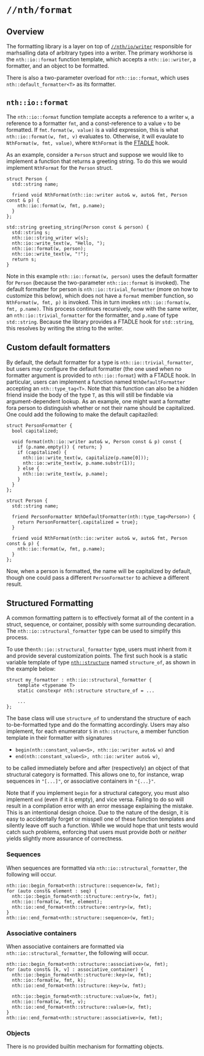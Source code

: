 # `//nth/format`

## Overview

The formatting library is a layer on top of [`//nth/io/writer`](/io/writer/writer) responsible for
marhsalling data of arbitrary types into a writer. The primary workhorse is the `nth::io::format`
function template, which accepts a `nth::io::writer`, a formatter, and an object to be formatted.

There is also a two-parameter overload for `nth::io::format`, which uses `nth::default_formatter<T>`
as its formatter.

## `nth::io::format`

The `nth::io::format` function template accepts a reference to a writer `w`, a reference to a
formatter `fmt`, and a const-reference to a value `v` to be formatted. If `fmt.format(w, value)` is
a valid expression, this is what `nth::io::format(w, fmt, v)` evaluates to. Otherwise, it will
evaulate to `NthFormat(w, fmt, value)`, where `NthFormat` is the [FTADLE](/ftadle) hook.

As an example, consider a `Person` struct and suppose we would like to implement a function that
returns a greeting string. To do this we would implement `NthFormat` for the `Person` struct.

```
struct Person {
  std::string name;

  friend void NthFormat(nth::io::writer auto& w, auto& fmt, Person const & p) {
    nth::io::format(w, fmt, p.name);
  }
};

std::string greeting_string(Person const & person) {
  std::string s;
  nth::io::string_writer w(s);
  nth::io::write_text(w, "Hello, ");
  nth::io::format(w, person);
  nth::io::write_text(w, "!");
  return s;
}
```

Note in this example `nth::io::format(w, person)` uses the default formatter for `Person` (because
the two-parameter `nth::io::format` is invoked). The default formatter for person is
`nth::io::trivial_formatter` (more on how to customize this below), which does not have a `format`
member function, so `NthFormat(w, fmt, p)` is invoked. This in turn invokes `nth::io::format(w, fmt,
p.name)`. This process continues recursively, now with the same writer, an
`nth::io::trivial_formatter` for the formatter, and `p.name` of type `std::string`. Because the
library provides a FTADLE hook for `std::string`, this resolves by writing the string to the writer.

## Custom default formatters

By default, the default formatter for a type is `nth::io::trivial_formatter`, but users may
configure the default formatter (the one used when no formatter argument is provided to
`nth::io::format`) with a FTADLE hook. In particular, users can implement a function named
`NthDefaultFormatter` accepting an `nth::type_tag<T>`. Note that this function can also be a hidden
friend inside the body of the type `T`, as this will still be findable via argument-dependent
lookup. As an example, one might want a formatter fora person to distinguish whether or not their
name should be capitalized. One could add the following to make the default capitaziled:

```
struct PersonFormatter {
  bool capitalized;

  void format(nth::io::writer auto& w, Person const & p) const {
    if (p.name.empty()) { return; }
    if (capitalized) {
      nth::io::write_text(w, capitalize(p.name[0])); 
      nth::io::write_text(w, p.name.substr(1));
    } else {
      nth::io::write_text(w, p.name);
    }
  }
};

struct Person {
  std::string name;

  friend PersonFormatter NthDefaultFormatter(nth::type_tag<Person>) {
    return PersonFormatter{.capitalized = true};
  }

  friend void NthFormat(nth::io::writer auto& w, auto& fmt, Person const & p) {
    nth::io::format(w, fmt, p.name);
  }
};
```

Now, when a person is formatted, the name will be capitalized by default, though one could pass a
different `PersonFormatter` to achieve a different result.

## Structured Formatting

A common formatting pattern is to effectively format all of the content in a struct, sequence, or
container, possibly with some surrounding decaration. The `nth::io::structural_formatter` type
can be used to simplify this process.

To use the`nth::io::structural_formatter` type, users must inherit from it and provide several
customization points. The first such hook is a static variable template of type
[`nth::structure`](/types/structure) named `structure_of`, as shown in the example below:

```
struct my_formatter : nth::io::structural_formatter {
    template <typename T>
    static constexpr nth::structure structure_of = ...

    ...
};
```

The base class will use `structure_of` to understand the structure of each to-be-formatted type and
do the formatting accordingly. Users may also implement, for each enumerator `S` in `nth::structure`, a
member function template in their formatter with signatures

* `begin(nth::constant_value<S>, nth::io::writer auto& w)` and
* `end(nth::constant_value<S>, nth::io::writer auto& w)`,

to be called immediately before and after (respectively) an object of that structural category is
formatted. This allows one to, for instance, wrap sequences in `"[...]"`, or associative containers in
`"{...}"`.

Note that if you implement `begin` for a structural category, you must also implement `end` (even if
it is empty), and vice versa. Failing to do so will result in a compilation error with an error
message explaining the mistake. This is an intentional design choice. Due to the nature of the
design, it is easy to accidentally forget or misspell one of these function templates and silently
leave off such a function. While we would hope that unit tests would catch such problems, enforcing
that users must provide _both_ or _neither_ yields slightly more assurance of correctness.

### Sequences
When sequences are formatted via `nth::io::structural_formatter`, the following will occur.

```
nth::io::begin_format<nth::structure::sequence>(w, fmt);
for (auto const& element : seq) {
  nth::io::begin_format<nth::structure::entry>(w, fmt);
  nth::io::format(w, fmt, element);
  nth::io::end_format<nth::structure::entry>(w, fmt);
}
nth::io::end_format<nth::structure::sequence>(w, fmt);
```

### Associative containers
When associative containers are formatted via `nth::io::structural_formatter`, the following will occur.

```
nth::io::begin_format<nth::structure::associative>(w, fmt);
for (auto const& [k, v] : associative_container) {
  nth::io::begin_format<nth::structure::key>(w, fmt);
  nth::io::format(w, fmt, k);
  nth::io::end_format<nth::structure::key>(w, fmt);

  nth::io::begin_format<nth::structure::value>(w, fmt);
  nth::io::format(w, fmt, v);
  nth::io::end_format<nth::structure::value>(w, fmt);
}
nth::io::end_format<nth::structure::associative>(w, fmt);
```

### Objects

There is no provided builtin mechanism for formatting objects.
